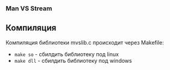 ### Man VS Stream
## Компиляция
Компиляция библиотеки mvslib.c происходит через Makefile:
- `make so` - сбилдить библиотеку под linux
- `make dll` - сбилдить библиотеку под windows

